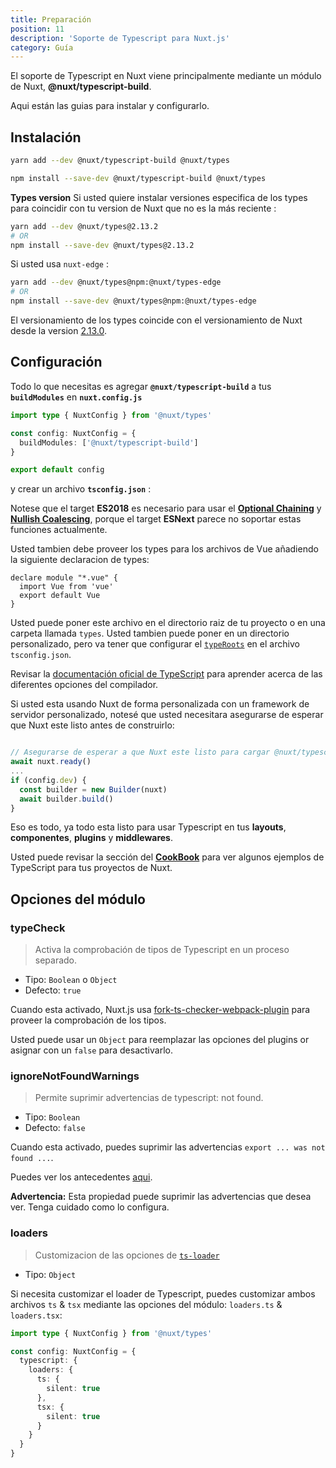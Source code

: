 ```yaml
---
title: Preparación
position: 11
description: 'Soporte de Typescript para Nuxt.js'
category: Guía
---
```


El soporte de Typescript en Nuxt viene principalmente mediante un módulo de Nuxt, **@nuxt/typescript-build**.

Aqui están las guias para instalar y configurarlo.

## Instalación

<code-group>
<code-block label="Yarn" active>

```sh
yarn add --dev @nuxt/typescript-build @nuxt/types
```

</code-block>
<code-block label="NPM">

```sh
npm install --save-dev @nuxt/typescript-build @nuxt/types
```

</code-block>
</code-group>

<alert type="info">

**Types version**
Si usted quiere instalar versiones especifica de los types para coincidir con tu version de Nuxt que no es la más reciente :

```sh
yarn add --dev @nuxt/types@2.13.2
# OR
npm install --save-dev @nuxt/types@2.13.2
```

Si usted usa `nuxt-edge` :
```sh
yarn add --dev @nuxt/types@npm:@nuxt/types-edge
# OR
npm install --save-dev @nuxt/types@npm:@nuxt/types-edge
```

El versionamiento de los types coincide con el versionamiento de Nuxt desde la version [2.13.0](https://github.com/nuxt/nuxt.js/releases/tag/v2.13.0).

</alert>

## Configuración

Todo lo que necesitas es agregar **`@nuxt/typescript-build`** a tus **`buildModules`** en **`nuxt.config.js`**

```ts {}[nuxt.config.ts]
import type { NuxtConfig } from '@nuxt/types'

const config: NuxtConfig = {
  buildModules: ['@nuxt/typescript-build']
}

export default config
```

y crear un archivo **`tsconfig.json`** :

<inject-code query="shared/tsconfig.json"></inject-code>

<alert type="info">

Notese que el target **ES2018** es necesario para usar el [**Optional Chaining**](https://www.typescriptlang.org/docs/handbook/release-notes/typescript-3-7.html#optional-chaining) y [**Nullish Coalescing**](https://www.typescriptlang.org/docs/handbook/release-notes/typescript-3-7.html#nullish-coalescing), porque el target **ESNext** parece no soportar estas funciones actualmente.

</alert>

Usted tambien debe proveer los types para los archivos de Vue añadiendo la siguiente declaracion de types:

```js{}[vue-shim.d.ts]
declare module "*.vue" {
  import Vue from 'vue'
  export default Vue
}
```

<alert type="info">

Usted puede poner este archivo en el directorio raiz de tu proyecto o en una carpeta llamada `types`. Usted tambien puede poner en un directorio personalizado, pero va tener que configurar el [`typeRoots`](https://www.typescriptlang.org/docs/handbook/tsconfig-json.html#types-typeroots-and-types) en el archivo `tsconfig.json`.

</alert>

<alert type="info">

Revisar la [documentación oficial de TypeScript](https://www.typescriptlang.org/docs/handbook/compiler-options.html) para aprender acerca de las diferentes opciones del compilador.

</alert>

<alert type="warning">


Si usted esta usando Nuxt de forma personalizada con un framework de servidor personalizado, notesé que usted necesitara asegurarse de esperar que Nuxt este listo antes de construirlo:

```js

// Asegurarse de esperar a que Nuxt este listo para cargar @nuxt/typescript-build antes de proceder
await nuxt.ready()
...
if (config.dev) {
  const builder = new Builder(nuxt)
  await builder.build()
}
```

</alert>


Eso es todo, ya todo esta listo para usar Typescript en tus **layouts**, **componentes**, **plugins** y **middlewares**.

Usted puede revisar la sección del [**CookBook**](../cookbook/components/) para ver algunos ejemplos de TypeScript para tus proyectos de Nuxt.

## Opciones del módulo

### typeCheck

> Activa la comprobación de tipos de Typescript en un proceso separado.

- Tipo: `Boolean` o `Object`
- Defecto: `true`

Cuando esta activado, Nuxt.js usa [fork-ts-checker-webpack-plugin](https://github.com/TypeStrong/fork-ts-checker-webpack-plugin) para proveer la comprobación de los tipos.

Usted puede usar un `Object` para reemplazar las opciones del plugins or asignar con un `false` para desactivarlo.

### ignoreNotFoundWarnings

> Permite suprimir advertencias de typescript: not found.

- Tipo: `Boolean`
- Defecto: `false`

Cuando esta activado, puedes suprimir las advertencias  `export ... was not found ...`.

Puedes ver los antecedentes [aqui](https://github.com/TypeStrong/ts-loader/issues/653).

**Advertencia:** Esta propiedad puede suprimir las advertencias que desea ver. Tenga cuidado como lo configura.

### loaders

> Customizacion de las opciones de [`ts-loader`](https://github.com/TypeStrong/ts-loader#loader-options)

- Tipo: `Object`

Si necesita customizar el loader de Typescript, puedes customizar ambos archivos `ts` & `tsx` mediante las opciones del módulo: `loaders.ts` & `loaders.tsx`:

```ts {}[nuxt.config.ts]
import type { NuxtConfig } from '@nuxt/types'

const config: NuxtConfig = {
  typescript: {
    loaders: {
      ts: {
        silent: true
      },
      tsx: {
        silent: true
      }
    }
  }
}
```

